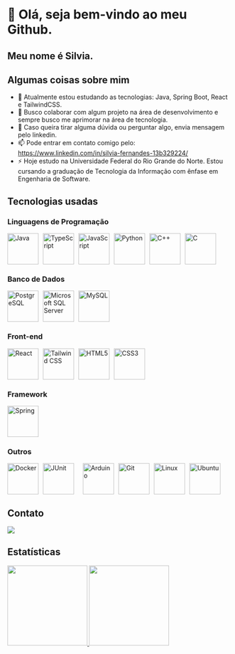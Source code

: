 # 👋 Olá, seja bem-vindo ao meu Github.
## Meu nome é Silvia.

## Algumas coisas sobre mim

- 🌱 Atualmente estou estudando as tecnologias: Java, Spring Boot, React e TailwindCSS.
- 👯 Busco colaborar com algum projeto na área de desenvolvimento e sempre busco me aprimorar na área de tecnologia.
- 💬 Caso queira tirar alguma dúvida ou perguntar algo, envia mensagem pelo linkedin.
- 📫 Pode entrar em contato comigo pelo: https://www.linkedin.com/in/silvia-fernandes-13b329224/
- ⚡ Hoje estudo na Universidade Federal do Rio Grande do Norte. Estou cursando a graduação de Tecnologia da Informação com ênfase em Engenharia de Software.


## Tecnologias usadas

### Linguagens de Programação

<div style="display:flex;">
    <img src="https://cdn.jsdelivr.net/gh/devicons/devicon/icons/java/java-original-wordmark.svg" 
         width="70" 
         height="70" 
         style="margin-right: 10px;" 
         alt="Java"
         title="Java"
    />
    <img src="https://cdn.jsdelivr.net/gh/devicons/devicon/icons/typescript/typescript-original.svg" 
         width="70" 
         height="70" 
         style="margin-right: 10px;" 
         alt="TypeScript"
         title="TypeScript"
    />
    <img src="https://cdn.jsdelivr.net/gh/devicons/devicon/icons/javascript/javascript-original.svg" 
         width="70" 
         height="70" 
         style="margin-right: 10px;" 
         alt="JavaScript"
         title="JavaScript"
    />
    <img src="https://cdn.jsdelivr.net/gh/devicons/devicon/icons/python/python-original-wordmark.svg" 
         width="70" 
         height="70" 
         style="margin-right: 10px;" 
         alt="Python"
         title="Python"
    />
    <img src="https://cdn.jsdelivr.net/gh/devicons/devicon/icons/cplusplus/cplusplus-original.svg" 
         width="70" 
         height="70" 
         style="margin-right: 10px;" 
         alt="C++"
         title="C++"
    />
    <img src="https://cdn.jsdelivr.net/gh/devicons/devicon/icons/c/c-original.svg" 
         width="70" 
         height="70" 
         style="margin-right: 10px;" 
         alt="C"
         title="C"
    />
</div>

### Banco de Dados

<div style="display:flex;">
    <img src="https://cdn.jsdelivr.net/gh/devicons/devicon/icons/postgresql/postgresql-original-wordmark.svg" 
         width="70" 
         height="70" 
         style="margin-right: 10px;" 
         alt="PostgreSQL"
         title="PostgreSQL"
    />
    <img src="https://cdn.jsdelivr.net/gh/devicons/devicon/icons/microsoftsqlserver/microsoftsqlserver-plain-wordmark.svg" 
         height="70" 
         style="margin-right: 10px;" 
         alt="Microsoft SQL Server"
         title="Microsoft SQL Server"
    />
    <img src="https://cdn.jsdelivr.net/gh/devicons/devicon/icons/mysql/mysql-original-wordmark.svg" 
         width="70" 
         height="70" 
         style="margin-right: 10px;" 
         alt="MySQL"
         title="MySQL"
    />
</div>

### Front-end

<div style="display:flex;">
    <img src="https://cdn.jsdelivr.net/gh/devicons/devicon/icons/react/react-original-wordmark.svg" 
         width="70" 
         height="70" 
         style="margin-right: 10px;"
         alt="React"
         title="React"
    />
    <img src="https://cdn.jsdelivr.net/gh/devicons/devicon/icons/tailwindcss/tailwindcss-original.svg" 
         width="70" 
         height="70" 
         style="margin-right: 10px;" 
         alt="Tailwind CSS"
         title="Tailwind CSS"
    />
    <img src="https://cdn.jsdelivr.net/gh/devicons/devicon/icons/html5/html5-original.svg" 
         width="70" 
         height="70" 
         style="margin-right: 10px;" 
         alt="HTML5"
         title="HTML5"
    />
    <img src="https://cdn.jsdelivr.net/gh/devicons/devicon/icons/css3/css3-original.svg" 
         width="70" 
         height="70" 
         style="margin-right: 10px;" 
         alt="CSS3"
         title="CSS3"
    />
</div>

### Framework

<div style="display:flex;">
    <img src="https://cdn.jsdelivr.net/gh/devicons/devicon/icons/spring/spring-original-wordmark.svg" 
         width="70" 
         height="70" 
         style="margin-right: 10px;" 
         alt="Spring"
         title="Spring"
    />
</div>

### Outros

<div style="display:flex;">
    <img src="https://cdn.jsdelivr.net/gh/devicons/devicon/icons/docker/docker-original-wordmark.svg"  
         width="70" 
         height="70" 
         style="margin-right: 10px;"
         alt="Docker"
         title="Docker"
    />
    <img src="https://cdn.jsdelivr.net/gh/devicons/devicon/icons/junit/junit-plain-wordmark.svg" 
         width="70" 
         height="70" 
         style="margin-right: 20px;" 
         alt="JUnit"
         title="JUnit"
    />
    <img src="https://cdn.jsdelivr.net/gh/devicons/devicon/icons/arduino/arduino-original-wordmark.svg" 
         width="70" 
         height="70" 
         style="margin-right: 10px;"
         alt="Arduino"
         title="Arduino"
    />
    <img src="https://cdn.jsdelivr.net/gh/devicons/devicon/icons/git/git-original.svg" 
         width="70" 
         height="70" 
         style="margin-right: 10px;" 
         alt="Git"
         title="Git"
    />
    <img src="https://cdn.jsdelivr.net/gh/devicons/devicon/icons/linux/linux-original.svg" 
         width="70" 
         height="70" 
         style="margin-right: 10px;" 
         alt="Linux"
         title="Linux"
    />
    <img src="https://cdn.jsdelivr.net/gh/devicons/devicon/icons/ubuntu/ubuntu-original-wordmark.svg" 
         width="70" 
         height="70" 
         style="margin-right: 10px;"
         alt="Ubuntu"
         title="Ubuntu"
    />
</div>

          
## Contato

<div>
<a href="https://www.linkedin.com/in/silvia-fernandes-13b329224/" target="_blank"><img src="https://img.shields.io/badge/-LinkedIn-%230077B5?style=for-the-badge&logo=linkedin&logoColor=white" target="_blank"></a>   
</div>
          
## Estatísticas

<div>
<a href="https://github.com/silviafds">
<img height="180em" src="https://github-readme-stats.vercel.app/api/top-langs/?username=silviafds&layout=compact&langs_count=7&theme=dracula"/>
<img height="180em" src="https://github-readme-stats.vercel.app/api?username=silviafds&show_icons=true&theme=dracula&include_all_commits=true&count_private=true"/>
</div>
          
            
            
            

          
          
           
          
          
